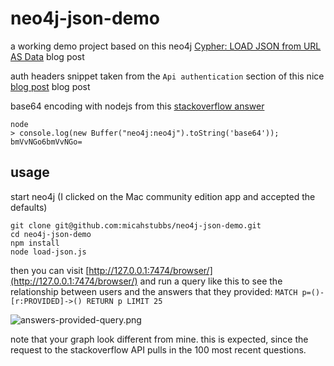 # neo4j-json-demo

a working demo project based on this neo4j [Cypher: LOAD JSON from URL AS Data](https://neo4j.com/blog/cypher-load-json-from-url/) blog post

auth headers snippet taken from the `Api authentication` section of this nice [blog post](http://voidcanvas.com/how-to-write-a-basic-read-write-operation-of-neo4j-with-node-js-in-express-apis/) blog post

base64 encoding with nodejs from this [stackoverflow answer](https://stackoverflow.com/a/6182519/1732222)
```
node
> console.log(new Buffer("neo4j:neo4j").toString('base64'));
bmVvNGo6bmVvNGo=
```

## usage 

start neo4j (I clicked on the Mac community edition app and accepted the defaults)

```
git clone git@github.com:micahstubbs/neo4j-json-demo.git
cd neo4j-json-demo
npm install
node load-json.js
```

then you can visit [http://127.0.0.1:7474/browser/](http://127.0.0.1:7474/browser/)
and run a query like this to see the relationship between users and the answers that they provided:
`MATCH p=()-[r:PROVIDED]->() RETURN p LIMIT 25`

![answers-provided-query.png](http://i.imgur.com/NmNfMDC.png)

note that your graph look different from mine. this is expected, since the request to the stackoverflow API pulls in the 100 most recent questions. 